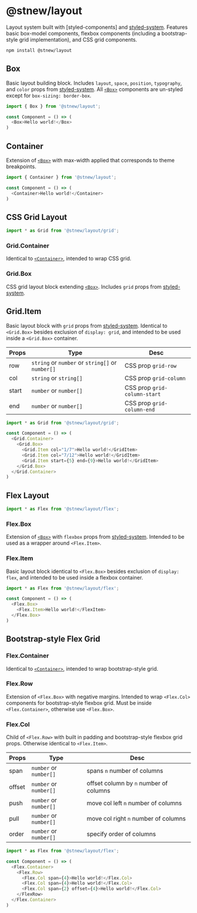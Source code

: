 # @stnew/layout

Layout system built with [styled-components] and [styled-system]. Features basic box-model components, flexbox components (including a bootstrap-style grid implementation), and CSS grid components.

```sh
npm install @stnew/layout
```

## Box

Basic layout building block. Includes `layout`, `space`, `position`, `typography`, and `color` props from [styled-system]. All [`<Box>`] components are un-styled except for `box-sizing: border-box`.

```javascript
import { Box } from '@stnew/layout';

const Component = () => (
  <Box>Hello world!</Box>
)
```

## Container

Extension of [`<Box>`] with max-width applied that corresponds to theme breakpoints.

```javascript
import { Container } from '@stnew/layout';

const Component = () => (
  <Container>Hello world!</Container>
)
```

## CSS Grid Layout

```javascript
import * as Grid from '@stnew/layout/grid';
```

### Grid.Container

Identical to [`<Container>`], intended to wrap CSS grid.

### Grid.Box

CSS grid layout block extending [`<Box>`]. Includes `grid` props from [styled-system].

## Grid.Item

Basic layout block with `grid` props from [styled-system]. Identical to `<Grid.Box>` besides exclusion of `display: grid`, and intended to be used inside a `<Grid.Box>` container.

Props | Type                                             | Desc
----- | ------------------------------------------------ | ----------------------------
row   | `string` or `number` or `string[]` or `number[]` | CSS prop `grid-row`
col   | `string` or `string[]`                           | CSS prop `grid-column`
start | `number` or `number[]`                           | CSS prop `grid-column-start`
end   | `number` or `number[]`                           | CSS prop `grid-column-end`

```javascript
import * as Grid from '@stnew/layout/grid';

const Component = () => (
  <Grid.Container>
    <Grid.Box>
      <Grid.Item col="1/7">Hello world!</GridItem>
      <Grid.Item col="7/12">Hello world!</GridItem>
      <Grid.Item start={5} end={9}>Hello world!</GridItem>
    </Grid.Box>
  </Grid.Container>
)
```

## Flex Layout

```javascript
import * as Flex from '@stnew/layout/flex';
```

### Flex.Box

Extension of [`<Box>`] with `flexbox` props from [styled-system]. Intended to be used as a wrapper around `<Flex.Item>`.

### Flex.Item

Basic layout block identical to `<Flex.Box>` besides exclusion of `display: flex`, and intended to be used inside a flexbox container.

```javascript
import * as Flex from '@stnew/layout/flex';

const Component = () => (
  <Flex.Box>
    <Flex.Item>Hello world!</FlexItem>
  </Flex.Box>
)
```

## Bootstrap-style Flex Grid

### Flex.Container

Identical to [`<Container>`], intended to wrap bootstrap-style grid.

### Flex.Row

Extension of `<Flex.Box>` with negative margins. Intended to wrap `<Flex.Col>` components for bootstrap-style flexbox grid. Must be inside `<Flex.Container>`, otherwise use `<Flex.Box>`.

### Flex.Col

Child of `<Flex.Row>` with built in padding and bootstrap-style flexbox grid props. Otherwise identical to `<Flex.Item>`.

Props  | Type                   | Desc
------ | ---------------------- | --------------------------------------
span   | `number` or `number[]` | spans `n` number of columns
offset | `number` or `number[]` | offset column by `n` number of columns
push   | `number` or `number[]` | move col left `n` number of columns
pull   | `number` or `number[]` | move col right `n` number of columns
order  | `number` or `number[]` | specify order of columns

```javascript
import * as Flex from '@stnew/layout/flex';

const Component = () => (
  <Flex.Container>
    <Flex.Row>
      <Flex.Col span={4}>Hello world!</Flex.Col>
      <Flex.Col span={4}>Hello world!</Flex.Col>
      <Flex.Col span={2} offset={4}>Hello world!</Flex.Col>
    </FlexRow>
  </Flex.Container>
)
```

[`<Box>`]: #box
[`<Container>`]: #container
[styled-system]: https://styled-system.com/api
